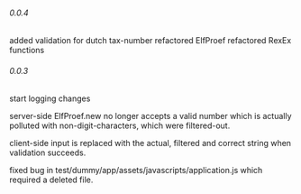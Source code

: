###### 0.0.4
added validation for dutch tax-number
refactored ElfProef
refactored RexEx functions

###### 0.0.3
start logging changes

server-side ElfProef.new no longer accepts a valid number which is actually polluted with non-digit-characters, which were filtered-out.

client-side input is replaced with the actual, filtered and correct string when validation succeeds.

fixed bug in test/dummy/app/assets/javascripts/application.js which required a deleted file.
